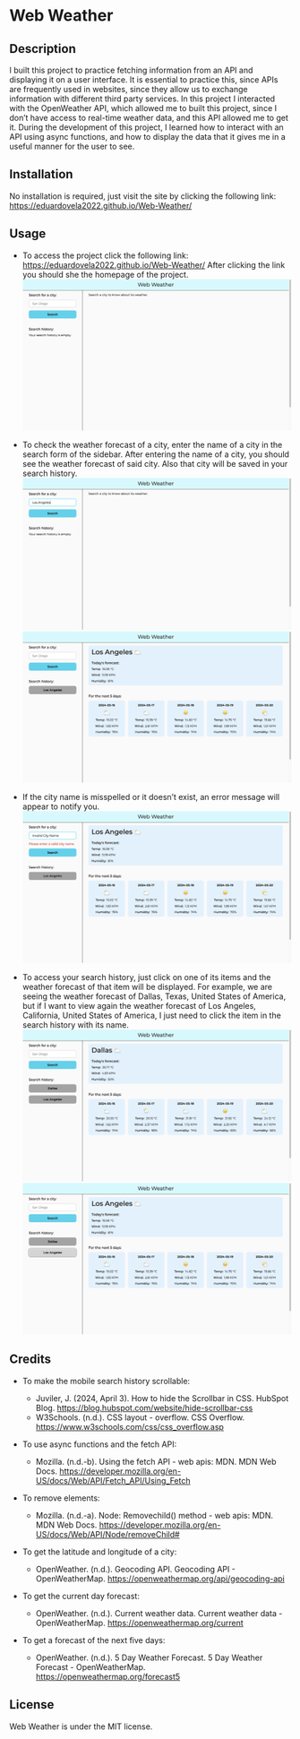 # Web Weather

## Description

I built this project to practice fetching information from an API and displaying it on a user interface. It is essential to practice this, since APIs are frequently used in websites, since they allow us to exchange information with different third party services. In this project I interacted with the OpenWeather API, which allowed me to built this project, since I don’t have access to real-time weather data, and this API allowed me to get it. During the development of this project, I learned how to interact with an API using async functions, and how to display the data that it gives me in a useful manner for the user to see.

## Installation

No installation is required, just visit the site by clicking the following link: https://eduardovela2022.github.io/Web-Weather/

## Usage

- To access the project click the following link: https://eduardovela2022.github.io/Web-Weather/
  After clicking the link you should she the homepage of the project.
  ![The homepage of Web Weather](./assets/images/Homepage.png)

- To check the weather forecast of a city, enter the name of a city in the search form of the sidebar. After entering the name of a city, you should see the weather forecast of said city. Also that city will be saved in your search history.
  ![Entering Los Angeles in the search form located in the top of the sidebar of the homepage](./assets/images/Form-1.png)
  ![The weather forecast of Los Angeles, California, USA, is displayed in the homepage](./assets/images/Form-2.png)

- If the city name is misspelled or it doesn’t exist, an error message will appear to notify you.
  ![An error message appears below the search form’s city name input field telling the user the city name is invalid](./assets/images/Form-Error.png)

- To access your search history, just click on one of its items and the weather forecast of that item will be displayed. For example, we are seeing the weather forecast of Dallas, Texas, United States of America, but if I want to view again the weather forecast of Los Angeles, California, United States of America, I just need to click the item in the search history with its name.
  ![The weather forecast of Dallas, Texas, USA.](./assets/images/Search-history-1.png)
  ![The weather forecast of Los Angeles, California, USA, appears when selecting the search history item with its name.](./assets/images/Search-history-2.png)

## Credits

- To make the mobile search history scrollable:

  - Juviler, J. (2024, April 3). How to hide the Scrollbar in CSS. HubSpot Blog. https://blog.hubspot.com/website/hide-scrollbar-css
  - W3Schools. (n.d.). CSS layout - overflow. CSS Overflow. https://www.w3schools.com/css/css_overflow.asp

- To use async functions and the fetch API:

  - Mozilla. (n.d.-b). Using the fetch API - web apis: MDN. MDN Web Docs. https://developer.mozilla.org/en-US/docs/Web/API/Fetch_API/Using_Fetch

- To remove elements:

  - Mozilla. (n.d.-a). Node: Removechild() method - web apis: MDN. MDN Web Docs. https://developer.mozilla.org/en-US/docs/Web/API/Node/removeChild#

- To get the latitude and longitude of a city:

  - OpenWeather. (n.d.). Geocoding API. Geocoding API - OpenWeatherMap. https://openweathermap.org/api/geocoding-api

- To get the current day forecast:

  - OpenWeather. (n.d.). Current weather data. Current weather data - OpenWeatherMap. https://openweathermap.org/current

- To get a forecast of the next five days:
  - OpenWeather. (n.d.). 5 Day Weather Forecast. 5 Day Weather Forecast - OpenWeatherMap. https://openweathermap.org/forecast5

## License

Web Weather is under the MIT license.
